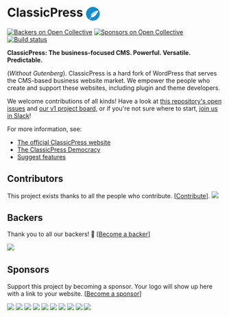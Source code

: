 # ClassicPress <img src="src/wp-includes/images/ClassicPress-icon-blue-1600.png" height="32" valign="middle">

[![Backers on Open Collective](https://opencollective.com/classicpress/backers/badge.svg)](#backers) [![Sponsors on Open Collective](https://opencollective.com/classicpress/sponsors/badge.svg)](#sponsors) [![Build status](https://img.shields.io/travis/ClassicPress/ClassicPress.svg?style=flat)](https://travis-ci.org/ClassicPress/ClassicPress)

**ClassicPress: The business-focused CMS. Powerful. Versatile. Predictable.**

(_Without Gutenberg_). ClassicPress is a hard fork of WordPress that serves the CMS-based business website market. We empower the people who create and support these websites, including plugin and theme developers.

We welcome contributions of all kinds!  Have a look at
[this repository's open issues](https://github.com/ClassicPress/ClassicPress/issues)
and
[our v1 project board](https://github.com/orgs/ClassicPress/projects/1),
or if you're not sure where to start,
[join us in Slack](https://join.slack.com/t/classicpress/shared_invite/enQtNDIwNjY2OTg1MjAxLWJiM2U2NmY3ZjFlZjQ4Zjk2OGI4ZTg3NzY1ZTU3NzI3OTRjMTU0YzAzOWUyZmZlODgyOWE1YTViYjcwY2Y5YzI)!

For more information, see:

- [The official ClassicPress website](https://www.classicpress.net/)
- [The ClassicPress Democracy](https://www.classicpress.net/democracy/)
- [Suggest features](https://petitions.classicpress.net/)

## Contributors

This project exists thanks to all the people who contribute. [[Contribute](CONTRIBUTING.md)].
<a href="https://github.com/ClassicPress/ClassicPress/contributors"><img src="https://opencollective.com/classicpress/contributors.svg?width=890&button=false" /></a>


## Backers

Thank you to all our backers! 🙏 [[Become a backer](https://opencollective.com/classicpress#backer)]

<a href="https://opencollective.com/classicpress#backers" target="_blank"><img src="https://opencollective.com/classicpress/backers.svg?width=890"></a>


## Sponsors

Support this project by becoming a sponsor. Your logo will show up here with a link to your website. [[Become a sponsor](https://opencollective.com/classicpress#sponsor)]

<a href="https://opencollective.com/classicpress/sponsor/0/website" target="_blank"><img src="https://opencollective.com/classicpress/sponsor/0/avatar.svg"></a>
<a href="https://opencollective.com/classicpress/sponsor/1/website" target="_blank"><img src="https://opencollective.com/classicpress/sponsor/1/avatar.svg"></a>
<a href="https://opencollective.com/classicpress/sponsor/2/website" target="_blank"><img src="https://opencollective.com/classicpress/sponsor/2/avatar.svg"></a>
<a href="https://opencollective.com/classicpress/sponsor/3/website" target="_blank"><img src="https://opencollective.com/classicpress/sponsor/3/avatar.svg"></a>
<a href="https://opencollective.com/classicpress/sponsor/4/website" target="_blank"><img src="https://opencollective.com/classicpress/sponsor/4/avatar.svg"></a>
<a href="https://opencollective.com/classicpress/sponsor/5/website" target="_blank"><img src="https://opencollective.com/classicpress/sponsor/5/avatar.svg"></a>
<a href="https://opencollective.com/classicpress/sponsor/6/website" target="_blank"><img src="https://opencollective.com/classicpress/sponsor/6/avatar.svg"></a>
<a href="https://opencollective.com/classicpress/sponsor/7/website" target="_blank"><img src="https://opencollective.com/classicpress/sponsor/7/avatar.svg"></a>
<a href="https://opencollective.com/classicpress/sponsor/8/website" target="_blank"><img src="https://opencollective.com/classicpress/sponsor/8/avatar.svg"></a>
<a href="https://opencollective.com/classicpress/sponsor/9/website" target="_blank"><img src="https://opencollective.com/classicpress/sponsor/9/avatar.svg"></a>


